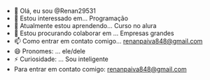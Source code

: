 - 👋 Olá, eu sou @Renan29531
- 👀 Estou interessado em... Programação 
- 🌱 Atualmente estou aprendendo... Curso no alura
- 💞️ Estou procurando colaborar em ... Empresas grandes
- 📫 Como entrar em contato comigo... renanpaiva848@gmail.com
- 😄 Pronomes: ... ele/dele
- ⚡ Curiosidade: ... Sou inteligente 
- Para entrar em contato comigo: renanpaiva848@gmail.com

<!---
Renan29531/Renan29531 is a ✨ special ✨ repository because its `README.md` (this file) appears on your GitHub profile.
You can click the Preview link to take a look at your changes.
--->
